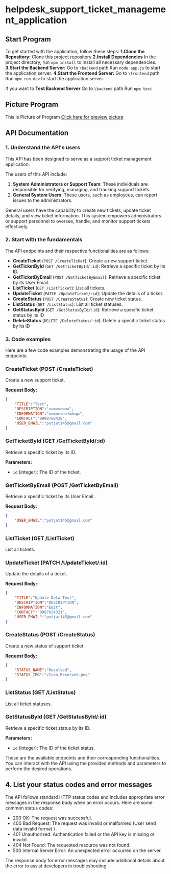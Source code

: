 # helpdesk_support_ticket_management_application

## Start Program
To get started with the application, follow these steps:
**1.Clone the Repository:** Clone this project repository
**2.Install Dependencies** In the project directory, run `npm install` to install all necessary dependencies.
**3.Start the Backend Server:** Go to `\backend` path Run `node app.js` to start the application server.
**4.Start the Frontend Server:** Go to `\frontend` path Run `npm run dev` to start the application server.

If you want to **Test Backend Server**
Go to `\backend` path 
Run `npm test` 

## Picture Program
This is  Picture of Program  [Click here for preview picture](https://github.com/PattanasakGit/helpdesk_support_ticket_management_application/tree/main/Picture%20Program)


## API Documentation

### 1. Understand the API's users

This API has been designed to serve as a support ticket management application.

The users of this API include:
1. **System Administrators or Support Team**: These individuals are responsible for verifying, managing, and tracking support tickets.
2. **General System Users**: These users, such as employees, can report issues to the administrators.

General users have the capability to create new tickets, update ticket details, and view ticket information. This system empowers administrators or support personnel to oversee, handle, and monitor support tickets effectively.

### 2. Start with the fundamentals

The API endpoints and their respective functionalities are as follows:

- **CreateTicket** (`POST /CreateTicket`): Create a new support ticket.
- **GetTicketById** (`GET /GetTicketById/:id`): Retrieve a specific ticket by its ID.
- **GetTicketByEmail** (`POST /GetTicketByEmail`): Retrieve a specific ticket by its User Email.
- **ListTicket** (`GET /ListTicket`): List all tickets.
- **UpdateTicket** (`PATCH /UpdateTicket/:id`): Update the details of a ticket.
- **CreateStatus** (`POST /CreateStatus`): Create new ticket status.
- **ListStatus** (`GET /ListStatus`): List all ticket statuses.
- **GetStatusById** (`GET /GetStatusById/:id`): Retrieve a specific ticket status by its ID
- **DeleteStatus** (`DELETE /DeleteStatus/:id`): Delete a specific ticket status by its ID

### 3. Code examples
Here are a few code examples demonstrating the usage of the API endpoints:

### CreateTicket (POST /CreateTicket)

Create a new support ticket.

**Request Body:**
```json
{
	"TITLE":"Test",
	"DESCRIPTION":"ทดสอบครับผม",
	"INFORMATION":"ทดสอบระบบเพิ่มข้อมูล",
	"CONTACT":"0988768438",
	"USER_EMAIL":"putjat145@gmail.com"
}
```

### GetTicketById (GET /GetTicketById/:id)

Retrieve a specific ticket by its ID.

**Parameters:**
- `id` (integer): The ID of the ticket.

### GetTicketByEmail (POST /GetTicketByEmail)

Retrieve a specific ticket by its User Email .

**Request Body:**
```json
{
	"USER_EMAIL":"putjat145@gmail.com"
}
```

### ListTicket (GET /ListTicket)

List all tickets.

### UpdateTicket (PATCH /UpdateTicket/:id)

Update the details of a ticket.

**Request Body:**
```json
{
	"TITLE":"Update Data Test",
	"DESCRIPTION":"DESCRIPTION",
	"INFORMATION":"Edit",
	"CONTACT":"0987654321",
	"USER_EMAIL":"putjat145@gmail.com"
}
```
### CreateStatus (POST /CreateStatus)

Create a new status of support ticket.

**Request Body:**
```json
{
	"STATUS_NAME":"Resolved",
	"STATUS_IMG":"/Icon_Resolved.png"
}
```
### ListStatus (GET /ListStatus)

List all ticket statuses.

### GetStatusById (GET /GetStatusById/:id)

Retrieve a specific ticket status by its ID.

**Parameters:**
- `id` (integer): The ID of the ticket status.


These are the available endpoints and their corresponding functionalities. You can interact with the API using the provided methods and parameters to perform the desired operations.
## 4. List your status codes and error messages

The API follows standard HTTP status codes and includes appropriate error messages in the response body when an error occurs. Here are some common status codes:

- 200 OK: The request was successful.
- 400 Bad Request: The request was invalid or malformed (User send data invalid format ) . 
- 401 Unauthorized: Authentication failed or the API key is missing or invalid.
- 404 Not Found: The requested resource was not found.
- 500 Internal Server Error: An unexpected error occurred on the server.

The response body for error messages may include additional details about the error to assist developers in troubleshooting.